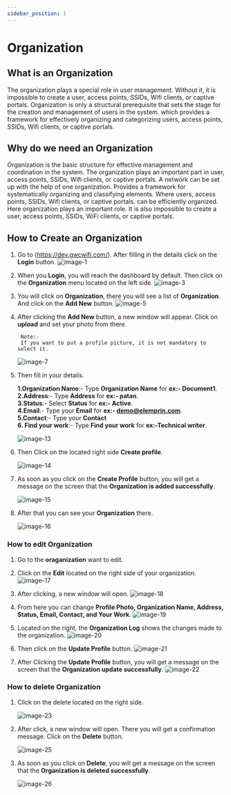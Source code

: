 ```yaml
---
sidebar_position: 1
---
```

# Organization

## What is an Organization
The organization plays a special role in user management. Without it, it is impossible to create a user, access points, SSIDs, Wifi clients, or captive portals. Organization is only a structural prerequisite that sets the stage for the creation and management of users in the system. which provides a framework for effectively organizing and categorizing users, access points, SSIDs, Wifi clients, or captive portals.

## Why do we need an Organization
Organization is the basic structure for effective management and coordination in the system. The organization plays an important part in user, access points, SSIDs, Wifi clients, or captive portals. A network can be set up with the help of one organization. Provides a framework for systematically organizing and classifying elements. Where  users, access points, SSIDs, Wifi clients, or captive portals. can be efficiently organized. Here organization plays an important role. It is also impossible to create a user, access points, SSIDs, WiFi clients, or captive portals. 

## How to Create an Organization

1. Go to (https://dev.gwcwifi.com/). After filling in the details click on the **Login** button.
   ![image-1](./images/image-1.PNG)

2. When you **Login**, you will reach the dashboard by default. Then click on the **Organization** menu located on the left side.
   ![image-3](./images/image-3.png)

3. You will click on **Organization**, there you will see a list of **Organization**. And click on the **Add New** button.
   ![image-5](./images/image-5.png)

4. After clicking the **Add New** button, a new window will appear. Click on **upload** and set your photo from there. 
   ``` 
    Note:-
    If you want to put a profile picture, it is not mandatory to select it.
   ```
    ![image-7](./images/image-7.png)

5. Then fill in your details.

   **1.Organization Name**:- Type **Organization Name** for **ex:- Document1**.            
   **2.Address**:- Type **Address** for **ex:- patan**.                
   **3.Status**:- Select **Status** for **ex:- Active**.                     
   **4.Email**:- Type your **Email** for **ex:- demo@elemprin.com**.              
   **5.Contact**:- Type your **Contact**                        
   **6. Find your work**:- Type **Find your work** for **ex:-Technical writer**.           

    ![image-13](./images/image-13.png)


6. Then Click on the located right side **Create profile**.

     ![image-14](./images/image-14.png)

7. As soon as you click on the **Create Profile** button, you will get a message on the screen that the **Organization is added successfully**.

    ![image-15](./images/image-15.png)

8. After that you can see your **Organization** there.

    ![image-16](./images/image-16.png)

### How to edit Organization

1. Go to the **oraganization** want to edit.
2. Click on the **Edit** located on the right side of your organization.
![image-17](./images/image-17.png)

3. After clicking, a new window will open.
![image-18](./images/image-18.PNG)

4. From here you can change **Profile Photo, Organization Name, Address, Status, Email, Contact, and Your Work**.
![image-19](./images/image-19.png)

5. Located on the right, the **Organization Log** shows the changes made to the organization.
![image-20](./images/image-20.png)

6. Then click on the **Update Profile** button.
![image-21](./images/image-21.png)


7. After Clicking the **Update Profile** button, you will get a message on the screen that the **Organization update successfully**.
![image-22](./images/image-22.png)

### How to delete Organization

1. Click on the delete located on the right side.

   ![image-23](./images/image-23.png)

2. After click, a new window will open. There you will get a confirmation message. Click on the **Delete** button.

   ![image-25](./images/image-25.png)

3. As soon as you click on **Delete**, you will get a message on the screen that the **Organization is deleted successfully**.

   ![image-26](./images/image-26.png)

